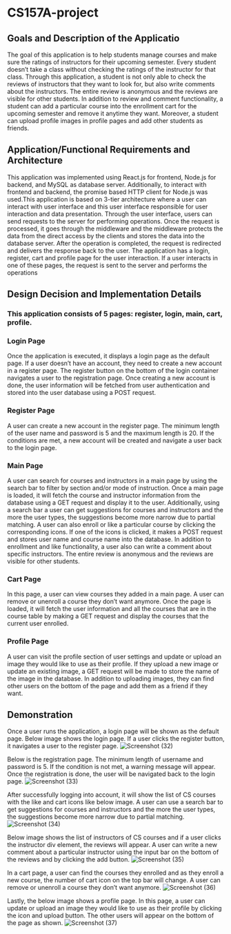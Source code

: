 # CS157A-project

## Goals and Description of the Applicatio

The goal of this application is to help students manage courses and make sure the
ratings of instructors for their upcoming semester. Every student doesn’t take a class
without checking the ratings of the instructor for that class. Through this application, a
student is not only able to check the reviews of instructors that they want to look for,
but also write comments about the instructors. The entire review is anonymous and the
reviews are visible for other students. In addition to review and comment
functionality, a student can add a particular course into the enrollment cart for the
upcoming semester and remove it anytime they want. Moreover, a student can upload
profile images in profile pages and add other students as friends.


## Application/Functional Requirements and Architecture

This application was implemented using React.js for frontend, Node.js for backend,
and MySQL as database server. Additionally, to interact with frontend and backend,
the promise based HTTP client for Node.js was used.This application is based on
3-tier architecture where a user can interact with user interface and this user interface
responsible for user interaction and data presentation. Through the user interface,
users can send requests to the server for performing operations. Once the request is
processed, it goes through the middleware and the middleware protects the data from
the direct access by the clients and stores the data into the database server. After the
operation is completed, the request is redirected and delivers the response back to the
user. The application has a login, register, cart and profile page for the user
interaction. If a user interacts in one of these pages, the request is sent to the server
and performs the operations


## Design Decision and Implementation Details

### This application consists of 5 pages: register, login, main, cart, profile.


### Login Page
Once the application is executed, it displays a login page as the default page. If a user
doesn’t have an account, they need to create a new account in a register page. The
register button on the bottom of the login container navigates a user to the registration
page. Once creating a new account is done, the user information will be fetched from
user authentication and stored into the user database using a POST request.

### Register Page
A user can create a new account in the register page. The minimum length of the user
name and password is 5 and the maximum length is 20. If the conditions are met, a
new account will be created and navigate a user back to the login page.

### Main Page
A user can search for courses and instructors in a main page by using the search bar to
filter by section and/or mode of instruction. Once a main page is loaded, it will fetch
the course and instructor information from the database using a GET request and
display it to the user. Additionally, using a search bar a user can get suggestions for
courses and instructors and the more the user types, the suggestions become more
narrow due to partial matching. A user can also enroll or like a particular course by
clicking the corresponding icons. If one of the icons is clicked, it makes a POST
request and stores user name and course name into the database. In addition to
enrollment and like functionality, a user also can write a comment about specific
instructors. The entire review is anonymous and the reviews are visible for other
students.

### Cart Page
In this page, a user can view courses they added in a main page. A user can remove or
unenroll a course they don’t want anymore. Once the page is loaded, it will fetch the
user information and all the courses that are in the course table by making a GET
request and display the courses that the current user enrolled.

### Profile Page
A user can visit the profile section of user settings and update or upload an image they
would like to use as their profile. If they upload a new image or update an existing
image, a GET request will be made to store the name of the image in the database. In
addition to uploading images, they can find other users on the bottom of the page and
add them as a friend if they want.



## Demonstration
Once a user runs the application, a login page will be shown as the default page. 
Below image shows the login page. If a user clicks the register button, it navigates a user to the register page.
![Screenshot (32)](https://user-images.githubusercontent.com/97130553/204777932-90742c7f-629f-4f1f-943f-eaad705d60b0.png)


Below is the registration page. The minimum length of username and password is 5. 
If the condition is not met, a warning message will appear. Once the registration is done, the user will be navigated back to the login page.
![Screenshot (33)](https://user-images.githubusercontent.com/97130553/204777992-5637a3a2-371e-4929-8fb2-37340fe8ba20.png)


After successfully logging into account, it will show the list of CS courses with the like and cart icons like below image. 
A user can use a search bar to get suggestions for courses and instructors and the more the user types, the suggestions become more narrow due to partial matching.
![Screenshot (34)](https://user-images.githubusercontent.com/97130553/204778067-b84d0c7b-cf4f-4ca5-b364-25451d7a3596.png)


Below image shows the list of instructors of CS courses and if a user clicks the instructor div element, the reviews will appear.
A user can write a new comment about a particular instructor using the input bar on the bottom of the reviews and by clicking the add button.
![Screenshot (35)](https://user-images.githubusercontent.com/97130553/204778117-93be1fdb-3dcb-41f5-b5b9-300ebc1d0979.png)

In a cart page, a user can find the courses they enrolled and as they enroll a new course, the number of cart icon on the top bar will change. 
A user can remove or unenroll a course they don’t want anymore.
![Screenshot (36)](https://user-images.githubusercontent.com/97130553/204778160-0c351897-ce7f-4c62-bdd2-a613f6ef0b91.png)


Lastly, the below image shows a profile page. In this page, a user can update or upload an image they would like to use as their profile by clicking the icon and upload button. 
The other users will appear on the bottom of the page as shown. 
![Screenshot (37)](https://user-images.githubusercontent.com/97130553/204778226-97914741-d464-4799-bc3d-3fd9ec641bd5.png)

